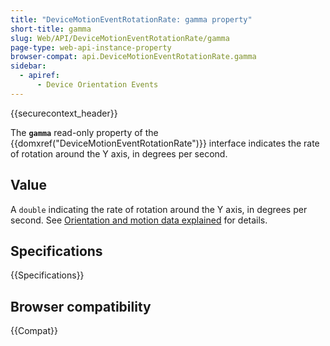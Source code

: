 ```yaml
---
title: "DeviceMotionEventRotationRate: gamma property"
short-title: gamma
slug: Web/API/DeviceMotionEventRotationRate/gamma
page-type: web-api-instance-property
browser-compat: api.DeviceMotionEventRotationRate.gamma
sidebar:
  - apiref:
      - Device Orientation Events
---
```


{{securecontext_header}}

The **`gamma`** read-only property of the {{domxref("DeviceMotionEventRotationRate")}} interface indicates the rate of rotation around the Y axis, in degrees per second.

## Value

A `double` indicating the rate of rotation around the Y axis, in degrees per second.
See [Orientation and motion data explained](/en-US/docs/Web/API/Device_orientation_events/Orientation_and_motion_data_explained) for details.

## Specifications

{{Specifications}}

## Browser compatibility

{{Compat}}
